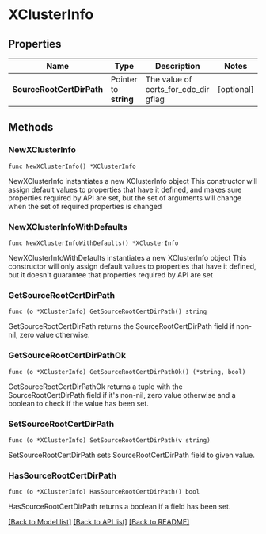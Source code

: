 # XClusterInfo

## Properties

Name | Type | Description | Notes
------------ | ------------- | ------------- | -------------
**SourceRootCertDirPath** | Pointer to **string** | The value of certs_for_cdc_dir gflag | [optional] 

## Methods

### NewXClusterInfo

`func NewXClusterInfo() *XClusterInfo`

NewXClusterInfo instantiates a new XClusterInfo object
This constructor will assign default values to properties that have it defined,
and makes sure properties required by API are set, but the set of arguments
will change when the set of required properties is changed

### NewXClusterInfoWithDefaults

`func NewXClusterInfoWithDefaults() *XClusterInfo`

NewXClusterInfoWithDefaults instantiates a new XClusterInfo object
This constructor will only assign default values to properties that have it defined,
but it doesn't guarantee that properties required by API are set

### GetSourceRootCertDirPath

`func (o *XClusterInfo) GetSourceRootCertDirPath() string`

GetSourceRootCertDirPath returns the SourceRootCertDirPath field if non-nil, zero value otherwise.

### GetSourceRootCertDirPathOk

`func (o *XClusterInfo) GetSourceRootCertDirPathOk() (*string, bool)`

GetSourceRootCertDirPathOk returns a tuple with the SourceRootCertDirPath field if it's non-nil, zero value otherwise
and a boolean to check if the value has been set.

### SetSourceRootCertDirPath

`func (o *XClusterInfo) SetSourceRootCertDirPath(v string)`

SetSourceRootCertDirPath sets SourceRootCertDirPath field to given value.

### HasSourceRootCertDirPath

`func (o *XClusterInfo) HasSourceRootCertDirPath() bool`

HasSourceRootCertDirPath returns a boolean if a field has been set.


[[Back to Model list]](../README.md#documentation-for-models) [[Back to API list]](../README.md#documentation-for-api-endpoints) [[Back to README]](../README.md)


